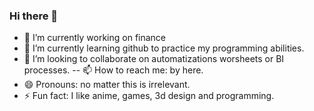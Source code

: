 ### Hi there 👋

<!---
**yader85/yader85** is a ✨ _special_ ✨ repository because its `README.md` (this file) appears on your GitHub profile.

Here are some ideas to get you started:
- 🤔 I’m looking for help with ...
- 💬 Ask me about ...
--->

- 🔭 I’m currently working on finance
- 🌱 I’m currently learning github to practice my programming abilities.
- 👯 I’m looking to collaborate on automatizations worsheets or BI processes.
-- 📫 How to reach me: by here.
- 😄 Pronouns: no matter this is irrelevant.
- ⚡ Fun fact: I like anime, games, 3d design and programming.


